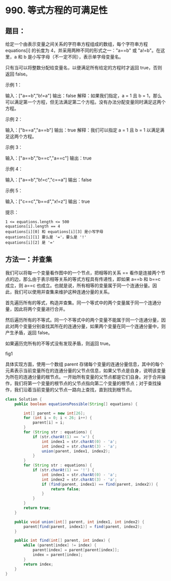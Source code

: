 # 990. 等式方程的可满足性

## 题目：

给定一个由表示变量之间关系的字符串方程组成的数组，每个字符串方程 equations[i] 的长度为 4，并采用两种不同的形式之一："a==b" 或 "a!=b"。在这里，a 和 b 是小写字母（不一定不同），表示单字母变量名。

只有当可以将整数分配给变量名，以便满足所有给定的方程时才返回 true，否则返回 false。 

 

示例 1：

输入：["a==b","b!=a"]
输出：false
解释：如果我们指定，a = 1 且 b = 1，那么可以满足第一个方程，但无法满足第二个方程。没有办法分配变量同时满足这两个方程。

示例 2：

输入：["b==a","a==b"]
输出：true
解释：我们可以指定 a = 1 且 b = 1 以满足满足这两个方程。

示例 3：

输入：["a==b","b==c","a==c"]
输出：true

示例 4：

输入：["a==b","b!=c","c==a"]
输出：false

示例 5：

输入：["c==c","b==d","x!=z"]
输出：true

 

提示：

    1 <= equations.length <= 500
    equations[i].length == 4
    equations[i][0] 和 equations[i][3] 是小写字母
    equations[i][1] 要么是 '='，要么是 '!'
    equations[i][2] 是 '='



## 方法一：并查集

我们可以将每一个变量看作图中的一个节点，把相等的关系 == 看作是连接两个节点的边，那么由于表示相等关系的等式方程具有传递性，即如果 a==b 和 b==c 成立，则 a==c 也成立。也就是说，所有相等的变量属于同一个连通分量。因此，我们可以使用并查集来维护这种连通分量的关系。

首先遍历所有的等式，构造并查集。同一个等式中的两个变量属于同一个连通分量，因此将两个变量进行合并。

然后遍历所有的不等式。同一个不等式中的两个变量不能属于同一个连通分量，因此对两个变量分别查找其所在的连通分量，如果两个变量在同一个连通分量中，则产生矛盾，返回 false。

如果遍历完所有的不等式没有发现矛盾，则返回 true。

fig1

具体实现方面，使用一个数组 parent 存储每个变量的连通分量信息，其中的每个元素表示当前变量所在的连通分量的父节点信息，如果父节点是自身，说明该变量为所在的连通分量的根节点。一开始所有变量的父节点都是它们自身。对于合并操作，我们将第一个变量的根节点的父节点指向第二个变量的根节点；对于查找操作，我们沿着当前变量的父节点一路向上查找，直到找到根节点。



```java
class Solution {
    public boolean equationsPossible(String[] equations) {

        int[] parent = new int[26];
        for (int i = 0; i < 26; i++) {
            parent[i] = i;
        }
        for (String str : equations) {
            if (str.charAt(1) == '=') {
                int index1 = str.charAt(0) - 'a';
                int index2 = str.charAt(3) - 'a';
                union(parent, index1, index2);
            }
        }
        for (String str : equations) {
            if (str.charAt(1) == '!') {
                int index1 = str.charAt(0) - 'a';
                int index2 = str.charAt(3) - 'a';
                if (find(parent, index1) == find(parent, index2)) {
                    return false;
                }
            }
        }
        return true;
    }

    public void union(int[] parent, int index1, int index2) {
        parent[find(parent, index1)] = find(parent, index2);
    }

    public int find(int[] parent, int index) {
        while (parent[index] != index) {
            parent[index] = parent[parent[index]];
            index = parent[index];
        }
        return index;
    }
}
```








